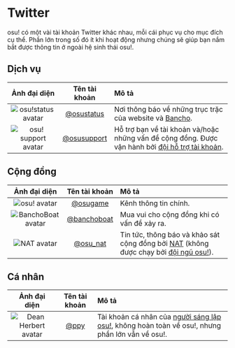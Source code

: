 # Twitter

osu! có một vài tài khoản Twitter khác nhau, mỗi cái phục vụ cho mục đích cụ thể. Phần lớn trong số đó ít khi hoạt động nhưng chúng sẽ giúp bạn nắm bắt được thông tin ở ngoài hệ sinh thái osu!.

## Dịch vụ

| Ảnh đại diện | Tên tài khoản | Mô tả |
| :-: | :-: | :-- |
| ![osu!status avatar](img/osustatus.jpg) | [@osustatus](https://twitter.com/osustatus "Twitter") | Nơi thông báo về những trục trặc của website và [Bancho](/wiki/Bancho_(server)). |
| ![osu! support avatar](img/osusupport.jpg) | [@osusupport](https://twitter.com/osusupport "Twitter") | Hỗ trợ bạn về tài khoản và/hoặc những vấn đề cộng đồng. Được vận hành bởi [đội hỗ trợ tài khoản](/wiki/People/The_Team/Account_support_team). |

## Cộng đồng

| Ảnh đại diện | Tên tài khoản | Mô tả |
| :-: | :-: | :-- |
| ![osu! avatar](img/osugame.jpg) | [@osugame](https://twitter.com/osugame "Twitter") | Kênh thông tin chính. |
| ![BanchoBoat avatar](img/banchoboat.jpg) | [@banchoboat](https://twitter.com/banchoboat "Twitter") | Mua vui cho cộng đồng khi có vấn đề xảy ra. |
| ![NAT avatar](img/osu_nat.png) | [@osu_nat](https://twitter.com/osu_nat "Twitter") | Tin tức, thông báo và khảo sát cộng đồng bởi [NAT](/wiki/People/The_Team/Nomination_Assessment_Team) (không được chạy bởi [đội ngũ osu!](/wiki/People/The_Team#the-team)). |

## Cá nhân

| Ảnh đại diện | Tên tài khoản | Mô tả |
| :-: | :-: | :-- |
| ![Dean Herbert avatar](img/ppy.jpg) | [@ppy](https://twitter.com/ppy "Twitter") | Tài khoản cá nhân của [người sáng lập osu!](/wiki/People/peppy), không hoàn toàn về osu!, nhưng phần lớn vẫn về osu!. |
